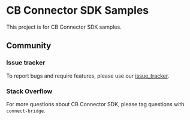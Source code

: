 # CB Connector SDK Samples
This project is for CB Connector SDK samples.

## Community

### Issue tracker
To report bugs and require features, please use our [issue_tracker](https://github.com/connecting-software/cb-connector-sdk-samples/issues).

### Stack Overflow
For more questions about CB Connector SDK, please tag questions with `connect-bridge`.
